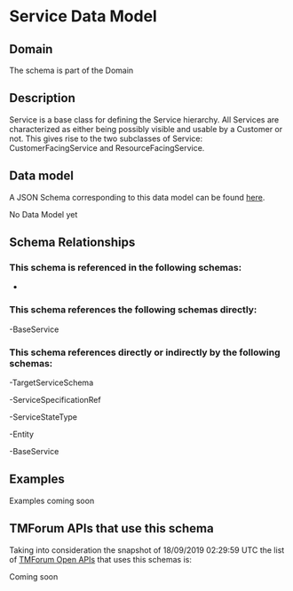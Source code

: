 # Service Data Model

## Domain

The  schema is part of the  Domain

## Description

Service is a base class for defining the Service hierarchy. All Services are characterized as either being possibly visible and usable by a Customer or not. This gives rise to the two subclasses of Service: CustomerFacingService and ResourceFacingService.

## Data model

A JSON Schema corresponding to this data model can be found
[here](https://github.com/tmforum-rand/schemas/blob/master/Service/Service.schema.json).

No Data Model yet

## Schema Relationships

### This schema is referenced in the following schemas:

-

### This schema references the following schemas directly:

-BaseService

### This schema references directly or indirectly by the following schemas:

-TargetServiceSchema

-ServiceSpecificationRef

-ServiceStateType

-Entity

-BaseService



## Examples

Examples coming soon

## TMForum APIs that use this schema

Taking into consideration the snapshot of 18/09/2019 02:29:59 UTC the list of [TMForum Open APIs](https://www.tmforum.org/open-apis/) that uses this schemas is:

Coming soon